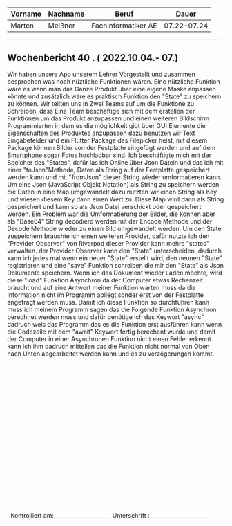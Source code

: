 #

| Vorname | Nachname | Beruf | Dauer |
|---|---|---|---|
|Marten| Meißner|Fachinformatiker AE|07.22-07.24|
---

## Wochenbericht 40 .  ( 2022.10.04.- 07.)

Wir haben unsere App unserem Lehrer Vorgestellt und zusammen besprochen was noch nüztliche Funktionen wären.
Eine nützliche Funktion wäre es wenn man das Ganze Produkt über eine eigene Maske anpassen könnte und zusätzlich wäre es praktisch Funktion den "State" zu speichern zu können.
Wir teilten uns in Zwei Teams auf um die Funktione zu Schreiben, dass Eine Team beschäftige sich mit dem erstellen der Funktionen um das Produkt anzupassen und einen weiteren Bildschirm Programmierten in dem es die möglichkeit gibt über GUI Elemente die Eigenschaften des Produktes anzupassen dazu benutzen wir Text Eingabefelder und ein Flutter Package das Filepicker heist, mit diesem Package können Bilder von der Festplatte eingefügt werden und auf dem Smartphone sogar Fotos hochladbar sind.
Ich beschäftigte mich mit der Speicher des "States", dafür las ich Online über Json Datein und das ich mit einer "toJson"Methode, Daten als String auf der Festplatte gespeichert werden kann und mit "fromJson" dieser String wieder umformatieren kann.
Um eine Json (JavaScript Objekt Notation) als String zu speichern werden die Daten in eine Map umgewandelt dazu nutzten wir einen String als Key und wiesen diesem Key dann einen Wert zu. Diese Map wird dann als String gespeichert und kann so als Json Datei verschickt oder gespeichert werden.
Ein Problem war die Umformatierung der Bilder, die können aber als "Base64" String decodierd werden mit der Encode Methode und der Decode Methode wieder zu einen Bild umgewandelt werden.
Um den State zuspeichern brauchte ich einen weiteren Provider, dafür nutzte ich den "Provider Observer" von Riverpod dieser Provider kann mehre "states" verwalten.
der Provider Observer kann den "State" unterscheiden ,dadurch kann ich jedes mal  wenn ein neuer "State" erstellt wird, den neunen "State" registrieren und eine "save" Funktion schreiben die mir den "State" als Json Dokumente speichern.
Wenn ich das Dokument wieder Laden möchte, wird diese "load" Funktion Asynchron da der Computer etwas Rechenzeit braucht und auf eine Antwort meiner Funktion warten muss da die Information nicht im Programm abliegt sonder erst von der Festplatte angefragt werden muss.
Damit ich diese Funktion so durchführen kann muss ich meinem Programm sagen das die Folgende Funktion Asynchron berechnet werden muss und dafür benötige ich das Keywort "async" dadruch weis das Programm das es die Funktion erst ausführen kann wenn die Codezeile mit dem "await" Keywort fertig berechent wurde und damit der Computer in einer Asynchronen Funktion nicht einen Fehler erkennt kann ich ihm dadruch mitteilen das die Funktion nicht normal von Oben nach Unten abgearbeitet werden kann und es zu verzögerungen kommt.
&nbsp;
\
\
\
\
\
\
\
\
\
\
\
\
\
\
\
\
\
\
\
\
\
\
&nbsp;
Kontrolliert am: ____________________ Unterschrift  : ______________________
